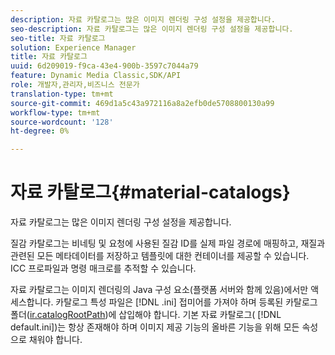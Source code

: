 ```yaml
---
description: 자료 카탈로그는 많은 이미지 렌더링 구성 설정을 제공합니다.
seo-description: 자료 카탈로그는 많은 이미지 렌더링 구성 설정을 제공합니다.
seo-title: 자료 카탈로그
solution: Experience Manager
title: 자료 카탈로그
uuid: 6d209019-f9ca-43e4-900b-3597c7044a79
feature: Dynamic Media Classic,SDK/API
role: 개발자,관리자,비즈니스 전문가
translation-type: tm+mt
source-git-commit: 469d1a5c43a972116a8a2efb0de5708800130a99
workflow-type: tm+mt
source-wordcount: '128'
ht-degree: 0%

---
```



# 자료 카탈로그{#material-catalogs}

자료 카탈로그는 많은 이미지 렌더링 구성 설정을 제공합니다.

질감 카탈로그는 비네팅 및 요청에 사용된 질감 ID를 실제 파일 경로에 매핑하고, 재질과 관련된 모든 메타데이터를 저장하고 템플릿에 대한 컨테이너를 제공할 수 있습니다. ICC 프로파일과 명령 매크로를 추적할 수 있습니다.

자료 카탈로그는 이미지 렌더링의 Java 구성 요소(플랫폼 서버와 함께 있음)에서만 액세스합니다. 카탈로그 특성 파일은 [!DNL .ini] 접미어를 가져야 하며 등록된 카탈로그 폴더([ir.catalogRootPath](../../../../../../ir-api/server-admin/image-rendering-api-ref/c-ir-server-administration/c-ir-configuration-settings-reference/c-ir-catalog-folder.md#concept-1c1d308112054bb99e3895c3fb8ca5f7))에 삽입해야 합니다. 기본 자료 카탈로그( [!DNL default.ini])는 항상 존재해야 하며 이미지 제공 기능의 올바른 기능을 위해 모든 속성으로 채워야 합니다.

